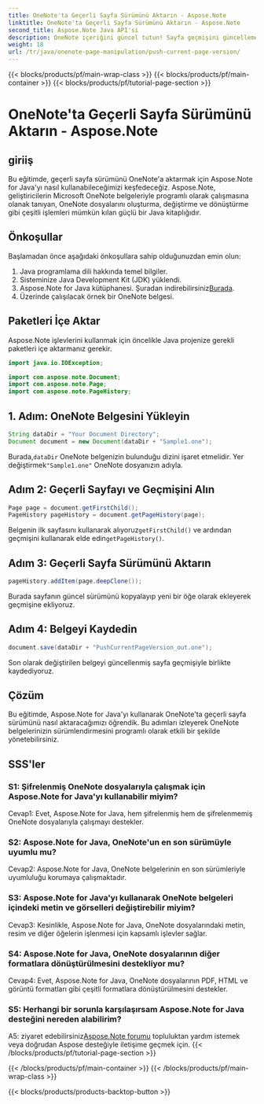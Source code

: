 ```yaml
---
title: OneNote'ta Geçerli Sayfa Sürümünü Aktarın - Aspose.Note
linktitle: OneNote'ta Geçerli Sayfa Sürümünü Aktarın - Aspose.Note
second_title: Aspose.Note Java API'si
description: OneNote içeriğini güncel tutun! Sayfa geçmişini güncellemeyi ve sürümleri yönetmeyi öğrenin; adım adım kılavuz ve kod dahildir. #OneNote #Java #Aspose
weight: 18
url: /tr/java/onenote-page-manipulation/push-current-page-version/
---
```


{{< blocks/products/pf/main-wrap-class >}}
{{< blocks/products/pf/main-container >}}
{{< blocks/products/pf/tutorial-page-section >}}

# OneNote'ta Geçerli Sayfa Sürümünü Aktarın - Aspose.Note

## giriiş

Bu eğitimde, geçerli sayfa sürümünü OneNote'a aktarmak için Aspose.Note for Java'yı nasıl kullanabileceğimizi keşfedeceğiz. Aspose.Note, geliştiricilerin Microsoft OneNote belgeleriyle programlı olarak çalışmasına olanak tanıyan, OneNote dosyalarını oluşturma, değiştirme ve dönüştürme gibi çeşitli işlemleri mümkün kılan güçlü bir Java kitaplığıdır.

## Önkoşullar

Başlamadan önce aşağıdaki önkoşullara sahip olduğunuzdan emin olun:
1. Java programlama dili hakkında temel bilgiler.
2. Sisteminize Java Development Kit (JDK) yüklendi.
3.  Aspose.Note for Java kütüphanesi. Şuradan indirebilirsiniz[Burada](https://releases.aspose.com/note/java/).
4. Üzerinde çalışılacak örnek bir OneNote belgesi.

## Paketleri İçe Aktar

Aspose.Note işlevlerini kullanmak için öncelikle Java projenize gerekli paketleri içe aktarmanız gerekir.

```java
import java.io.IOException;

import com.aspose.note.Document;
import com.aspose.note.Page;
import com.aspose.note.PageHistory;
```

## 1. Adım: OneNote Belgesini Yükleyin

```java
String dataDir = "Your Document Directory";
Document document = new Document(dataDir + "Sample1.one");
```

 Burada,`dataDir` OneNote belgenizin bulunduğu dizini işaret etmelidir. Yer değiştirmek`"Sample1.one"` OneNote dosyanızın adıyla.

## Adım 2: Geçerli Sayfayı ve Geçmişini Alın

```java
Page page = document.getFirstChild();
PageHistory pageHistory = document.getPageHistory(page);
```

 Belgenin ilk sayfasını kullanarak alıyoruz`getFirstChild()` ve ardından geçmişini kullanarak elde edin`getPageHistory()`.

## Adım 3: Geçerli Sayfa Sürümünü Aktarın

```java
pageHistory.addItem(page.deepClone());
```

Burada sayfanın güncel sürümünü kopyalayıp yeni bir öğe olarak ekleyerek geçmişine ekliyoruz.

## Adım 4: Belgeyi Kaydedin

```java
document.save(dataDir + "PushCurrentPageVersion_out.one");
```

Son olarak değiştirilen belgeyi güncellenmiş sayfa geçmişiyle birlikte kaydediyoruz.

## Çözüm

Bu eğitimde, Aspose.Note for Java'yı kullanarak OneNote'ta geçerli sayfa sürümünü nasıl aktaracağımızı öğrendik. Bu adımları izleyerek OneNote belgelerinizin sürümlendirmesini programlı olarak etkili bir şekilde yönetebilirsiniz.

## SSS'ler

### S1: Şifrelenmiş OneNote dosyalarıyla çalışmak için Aspose.Note for Java'yı kullanabilir miyim?

Cevap1: Evet, Aspose.Note for Java, hem şifrelenmiş hem de şifrelenmemiş OneNote dosyalarıyla çalışmayı destekler.

### S2: Aspose.Note for Java, OneNote'un en son sürümüyle uyumlu mu?

Cevap2: Aspose.Note for Java, OneNote belgelerinin en son sürümleriyle uyumluluğu korumaya çalışmaktadır.

### S3: Aspose.Note for Java'yı kullanarak OneNote belgeleri içindeki metin ve görselleri değiştirebilir miyim?

Cevap3: Kesinlikle, Aspose.Note for Java, OneNote dosyalarındaki metin, resim ve diğer öğelerin işlenmesi için kapsamlı işlevler sağlar.

### S4: Aspose.Note for Java, OneNote dosyalarının diğer formatlara dönüştürülmesini destekliyor mu?

Cevap4: Evet, Aspose.Note for Java, OneNote dosyalarının PDF, HTML ve görüntü formatları gibi çeşitli formatlara dönüştürülmesini destekler.

### S5: Herhangi bir sorunla karşılaşırsam Aspose.Note for Java desteğini nereden alabilirim?

 A5: ziyaret edebilirsiniz[Aspose.Note forumu](https://forum.aspose.com/c/note/28) topluluktan yardım istemek veya doğrudan Aspose desteğiyle iletişime geçmek için.
{{< /blocks/products/pf/tutorial-page-section >}}

{{< /blocks/products/pf/main-container >}}
{{< /blocks/products/pf/main-wrap-class >}}

{{< blocks/products/products-backtop-button >}}

